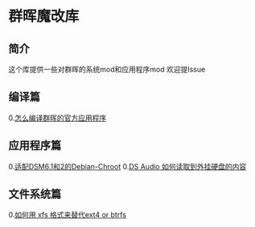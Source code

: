 # 群晖魔改库

## 简介
这个库提供一些对群晖的系统mod和应用程序mod
欢迎提Issue

## 编译篇
  0.[怎么编译群晖的官方应用程序]()

## 应用程序篇
  0.[适配DSM6.1和2的Debian-Chroot]()
  0.[DS Audio 如何读取到外挂硬盘的内容]()

## 文件系统篇
  0.[如何用 xfs 格式来替代ext4 or btrfs]()
